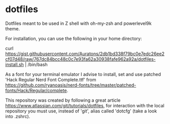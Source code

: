 # dotfiles
Dotfiles meant to be used in Z shell with oh-my-zsh and powerlevel9k theme.

For installation, you can use the following in your home directory:

curl https://gist.githubusercontent.com/Auratons/2db1bd338f79bc0e7edc26ee2cf07d48/raw/767dc84bcc48c0c7e93fa62a30938fafe962a92a/dotfiles-install.sh | /bin/bash

As a font for your terminal emulator I advise to install, set and use patched 'Hack Regular Nerd Font Complete.ttf'
from https://github.com/ryanoasis/nerd-fonts/tree/master/patched-fonts/Hack/Regular/complete.

This repository was created by following a great article https://www.atlassian.com/git/tutorials/dotfiles,
for interaction with the local repository you must use, instead of 'git', alias called 'dotcfg' (take 
a look into .zshrc).
